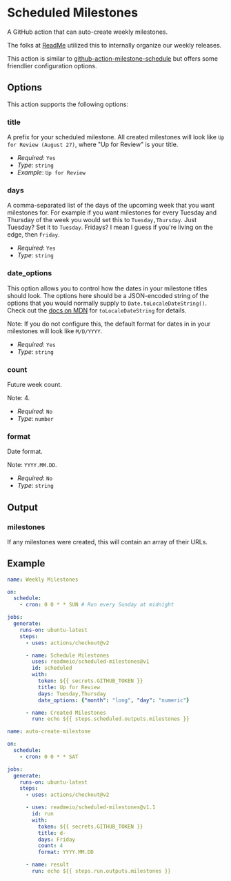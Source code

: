 # Scheduled Milestones

A GitHub action that can auto-create weekly milestones.

The folks at [ReadMe](https://readme.com/) utilized this to internally organize our weekly releases.

This action is similar to [github-action-milestone-schedule](https://github.com/MrGossett/github-action-milestone-schedule) but offers some friendlier configuration options.

## Options

This action supports the following options:

### title

A prefix for your scheduled milestone. All created milestones will look like `Up for Review (August 27)`, where "Up for Review" is your title.

* *Required*: `Yes`
* *Type*: `string`
* *Example*: `Up for Review`

### days

A comma-separated list of the days of the upcoming week that you want milestones for. For example if you want milestones for every Tuesday and Thursday of the week you would set this to `Tuesday,Thursday`. Just Tuesday? Set it to `Tuesday`. Fridays? I mean I guess if you're living on the edge, then `Friday`.

* *Required*: `Yes`
* *Type*: `string`

### date_options

This option allows you to control how the dates in your milestone titles should look. The options here should be a JSON-encoded string of the options that you would normally supply to `Date.toLocaleDateString()`. Check out the [docs on MDN](https://developer.mozilla.org/en-US/docs/Web/JavaScript/Reference/Global_Objects/Date/toLocaleDateString) for `toLocaleDateString` for details.

Note: If you do not configure this, the default format for dates in in your milestones will look like `M/D/YYYY`.

* *Required*: `Yes`
* *Type*: `string`

### count

Future week count.

Note: 4.

* *Required*: `No`
* *Type*: `number`

### format

Date format.

Note: `YYYY.MM.DD`.

* *Required*: `No`
* *Type*: `string`

## Output

### milestones

If any milestones were created, this will contain an array of their URLs.

## Example

```yaml
name: Weekly Milestones

on:
  schedule:
    - cron: 0 0 * * SUN # Run every Sunday at midnight

jobs:
  generate:
    runs-on: ubuntu-latest
    steps:
      - uses: actions/checkout@v2

      - name: Schedule Milestones
        uses: readmeio/scheduled-milestones@v1
        id: scheduled
        with:
          token: ${{ secrets.GITHUB_TOKEN }}
          title: Up for Review
          days: Tuesday,Thursday
          date_options: {"month": "long", "day": "numeric"}

      - name: Created Milestones
        run: echo ${{ steps.scheduled.outputs.milestones }}
```

```yaml
name: auto-create-milestone

on:
  schedule:
    - cron: 0 0 * * SAT

jobs:
  generate:
    runs-on: ubuntu-latest
    steps:
      - uses: actions/checkout@v2

      - uses: readmeio/scheduled-milestones@v1.1
        id: run
        with:
          token: ${{ secrets.GITHUB_TOKEN }}
          title: d-
          days: Friday
          count: 4
          format: YYYY.MM.DD

      - name: result
        run: echo ${{ steps.run.outputs.milestones }}
```
